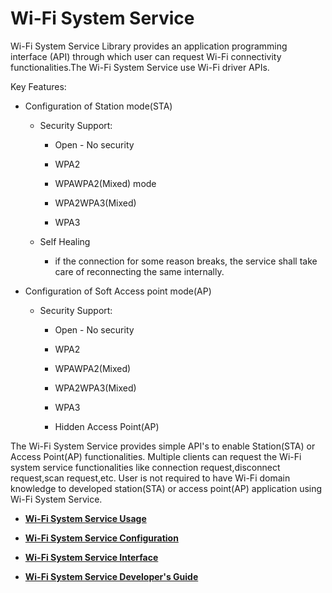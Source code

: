 # Wi-Fi System Service

Wi-Fi System Service Library provides an application programming interface \(API\) through which user can request Wi-Fi connectivity functionalities.The Wi-Fi System Service use Wi-Fi driver APIs.

Key Features:

-   Configuration of Station mode\(STA\)

    -   Security Support:

        -   Open - No security

        -   WPA2

        -   WPAWPA2\(Mixed\) mode

        -   WPA2WPA3\(Mixed\)

        -   WPA3

    -   Self Healing

        -   if the connection for some reason breaks, the service shall take care of reconnecting the same internally.

-   Configuration of Soft Access point mode\(AP\)

    -   Security Support:

        -   Open - No security

        -   WPA2

        -   WPAWPA2\(Mixed\)

        -   WPA2WPA3\(Mixed\)

        -   WPA3

        -   Hidden Access Point\(AP\)


The Wi-Fi System Service provides simple API's to enable Station\(STA\) or Access Point\(AP\) functionalities. Multiple clients can request the Wi-Fi system service functionalities like connection request,disconnect request,scan request,etc. User is not required to have Wi-Fi domain knowledge to developed station\(STA\) or access point\(AP\) application using Wi-Fi System Service.

-   **[Wi-Fi System Service Usage](GUID-81C737BC-9E73-407C-ACAC-5B6795B77394.md)**  

-   **[Wi-Fi System Service Configuration](GUID-B9CCAC68-A8F4-4EDA-85E0-729986577DA6.md)**  

-   **[Wi-Fi System Service Interface](GUID-B9C73D51-5039-4573-A452-176603C18703.md)**  

-   **[Wi-Fi System Service Developer's Guide](GUID-C171D15D-DC5E-4D98-BD34-F95338A640A7.md)**  


